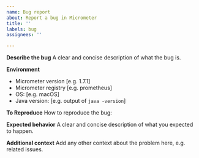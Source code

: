 ```yaml
---
name: Bug report
about: Report a bug in Micrometer
title: ''
labels: bug
assignees: ''

---
```


**Describe the bug**
A clear and concise description of what the bug is.

**Environment**
<!-- In what environment did the bug happen? -->
<!-- If you are not using the latest patch version of a supported Micrometer line, please upgrade to see if the issue happens on the latest patch version for that line (e.g. 1.6.x). See https://micrometer.io/docs/support -->
 - Micrometer version [e.g. 1.7.1]
 - Micrometer registry [e.g. prometheus]
 - OS: [e.g. macOS]
 - Java version: [e.g. output of `java -version`]

**To Reproduce**
How to reproduce the bug:
<!-- If possible, please provide a test case or minimal sample application that reproduces
the problem. This makes it much easier for us to diagnose the problem and to verify that
we have fixed it. -->

**Expected behavior**
A clear and concise description of what you expected to happen.

**Additional context**
Add any other context about the problem here, e.g. related issues.
